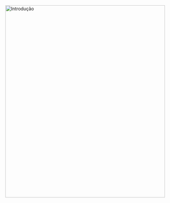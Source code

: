 <img src="C:\Users\I\Downloads\Orange Modern Restaurant Food Recipe Card.png" alt="Introdução" width="500" height="600">